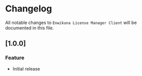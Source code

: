 # Changelog

All notable changes to `Enwikuna License Manager Client` will be documented in this file.

## [1.0.0]

### Feature

- Initial release
